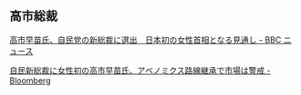 ## 高市総裁

[高市早苗氏、自民党の新総裁に選出　日本初の女性首相となる見通し - BBC ニュース](https://www.bbc.com/japanese/articles/cgq452qqp1qo)

[自民新総裁に女性初の高市早苗氏、アベノミクス路線継承で市場は警戒 - Bloomberg](https://www.bloomberg.co.jp/news/articles/2025-10-04/T3LF4MGOYMTC00)
